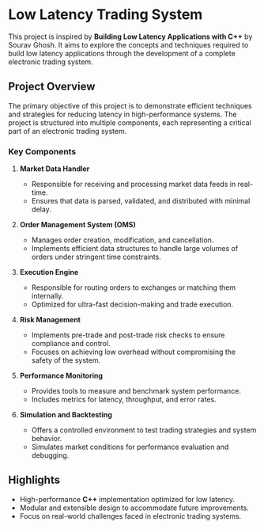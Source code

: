 # Low Latency Trading System

This project is inspired by **Building Low Latency Applications with C++** by Sourav Ghosh. It aims to explore the concepts and techniques required to build low latency applications through the development of a complete electronic trading system.

## Project Overview

The primary objective of this project is to demonstrate efficient techniques and strategies for reducing latency in high-performance systems. The project is structured into multiple components, each representing a critical part of an electronic trading system.

### Key Components

1. **Market Data Handler**
   - Responsible for receiving and processing market data feeds in real-time.
   - Ensures that data is parsed, validated, and distributed with minimal delay.

2. **Order Management System (OMS)**
   - Manages order creation, modification, and cancellation.
   - Implements efficient data structures to handle large volumes of orders under stringent time constraints.

3. **Execution Engine**
   - Responsible for routing orders to exchanges or matching them internally.
   - Optimized for ultra-fast decision-making and trade execution.

4. **Risk Management**
   - Implements pre-trade and post-trade risk checks to ensure compliance and control.
   - Focuses on achieving low overhead without compromising the safety of the system.

5. **Performance Monitoring**
   - Provides tools to measure and benchmark system performance.
   - Includes metrics for latency, throughput, and error rates.

6. **Simulation and Backtesting**
   - Offers a controlled environment to test trading strategies and system behavior.
   - Simulates market conditions for performance evaluation and debugging.

## Highlights

- High-performance **C++** implementation optimized for low latency.
- Modular and extensible design to accommodate future improvements.
- Focus on real-world challenges faced in electronic trading systems.
